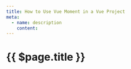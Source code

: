 ```yaml
---
title: How to Use Vue Moment in a Vue Project
meta:
  - name: description
    content: 
---
```


# {{ $page.title }}
